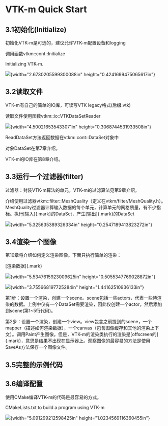 # VTK-m Quick Start

## 3.1初始化(Initialize)

初始化VTK-m是可选的，建议允许VTK-m配置设备和logging

调用函数vtkm::cont::Initialize

Initializing VTK-m.

![](./media/image1.emf){width="2.6730205599300088in"
height="0.4241699475065617in"}

## 3.2读取文件

VTK-m有自己的简单的IO库，可读写VTK legacy格式(后缀.vtk)

读取文件使用函数vtkm::io::VTKDataSetReader

![](./media/image2.emf){width="4.500216535433071in"
height="0.3068744531933508in"}

ReadDataSet方法返回数据在vtkm::cont::DataSet对象中

对象DataSet在第7章介绍。

VTK-m的IO库在第8章介绍。

## 3.3运行一个过滤器(filter)

过滤器：封装VTK-m算法的单元。VTK-m的过滤算法见第9章介绍。

介绍使用过滤器vtkm::filter::MeshQuality（定义在vtkm/filter/MeshQuality.h）。MeshQuality过滤器计算输入数据的每个单元，计算单元的网格质量，有不少指标。执行[输入]{.mark}的DataSet，产生[输出]{.mark}的DataSet

![](./media/image3.emf){width="5.325635389326334in"
height="0.2547189413823272in"}

## 3.4渲染一个图像

第10章将介绍如何定义渲染图像。下面只执行简单的渲染：

[渲染数据]{.mark}

![](./media/image4.emf){width="5.5347615923009625in"
height="0.5055347769028872in"}

![](./media/image5.emf){width="3.755668197725284in"
height="1.44162510936133in"}

第1步：设置一个渲染，创建一个scene。scene包括一些actors，代表一些待渲染的数据。上例中仅有一个DataSet需要渲染，因此仅创建一个actor，然后添加到scene(第1\~5行代码)。

第2步：设置一个渲染，创建一个view。view包含之前提到的scene，一个mapper（描述如何渲染数据），一个canvas（包含图像缓存和其他的渲染上下文）。调用Paint产生图像。但是，VTK-m的渲染类执行的渲染是[offscreen的]{.mark}，意思是结果不出现在显示器上。观察图像的最容易的方法是使用SaveAs方法保存一个图像文件。

## 3.5完整的示例代码

## 3.6编译配置

使用CMake编译VTK-m的代码是最容易的方式。

CMakeLists.txt to build a program using VTK-m

![](./media/image6.emf){width="5.091299212598425in"
height="1.0234569116360455in"}
